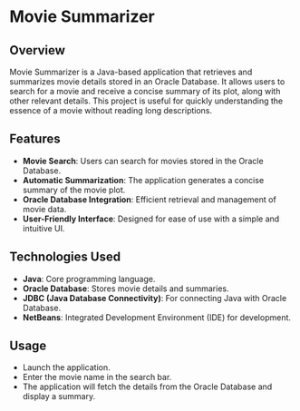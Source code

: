 # Movie Summarizer

## Overview
Movie Summarizer is a Java-based application that retrieves and summarizes movie details stored in an Oracle Database. It allows users to search for a movie and receive a concise summary of its plot, along with other relevant details. This project is useful for quickly understanding the essence of a movie without reading long descriptions.

## Features
- **Movie Search**: Users can search for movies stored in the Oracle Database.
- **Automatic Summarization**: The application generates a concise summary of the movie plot.
- **Oracle Database Integration**: Efficient retrieval and management of movie data.
- **User-Friendly Interface**: Designed for ease of use with a simple and intuitive UI.

## Technologies Used
- **Java**: Core programming language.
- **Oracle Database**: Stores movie details and summaries.
- **JDBC (Java Database Connectivity)**: For connecting Java with Oracle Database.
- **NetBeans**: Integrated Development Environment (IDE) for development.



## Usage
- Launch the application.
- Enter the movie name in the search bar.
- The application will fetch the details from the Oracle Database and display a summary.
